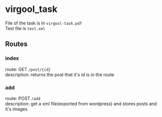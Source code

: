 # virgool_task
File of the task is in `virgool-task.pdf`  
Test file is `test.xml`

## Routes
### index
route: GET `/post/{id}`  
description: returns the post that it's id is in the route
### add
route: POST `/add`  
description: get a xml file(exported from wordpress) and stores posts and it's images